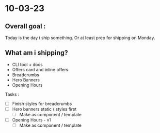 # 10-03-23

## Overall goal :
Today is the day i ship something. Or at least prep for shipping on Monday.

## What am i shipping?
- CLI tool + docs
- Offers card and inline offers
- Breadcrumbs
- Hero Banners
- Opening Hours

Tasks :
- [ ] Finish styles for breadcrumbs
- [ ] Hero banners static / styles first
  - [ ] Make as component / template
- [ ] Opening Hours - v1
  - [ ] Make as component / template